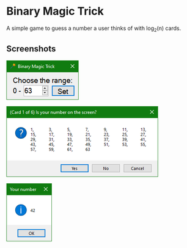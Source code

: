 # Binary Magic Trick

A simple game to guess a number a user thinks of with log<sub>2</sub>(n) cards.

## Screenshots

![screenshot1](media/screenshot1.png)

![screenshot2](media/screenshot2.png)

![screenshot3](media/screenshot3.png)